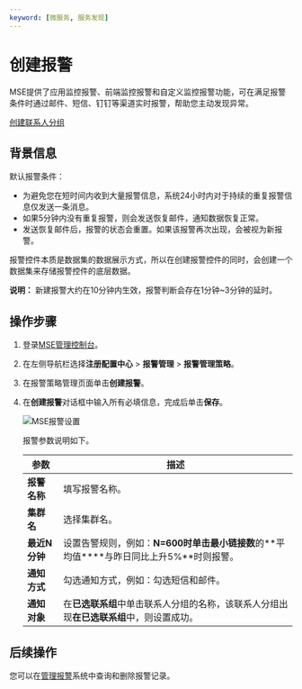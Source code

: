 ```yaml
---
keyword: [微服务, 服务发现]
---
```


# 创建报警

MSE提供了应用监控报警、前端监控报警和自定义监控报警功能，可在满足报警条件时通过邮件、短信、钉钉等渠道实时报警，帮助您主动发现异常。

[创建联系人分组](/cn.zh-CN/微服务注册配置中心/Nacos/报警管理/管理报警联系人.md)

## 背景信息

默认报警条件：

-   为避免您在短时间内收到大量报警信息，系统24小时内对于持续的重复报警信息仅发送一条消息。
-   如果5分钟内没有重复报警，则会发送恢复邮件，通知数据恢复正常。
-   发送恢复邮件后，报警的状态会重置。如果该报警再次出现，会被视为新报警。

报警控件本质是数据集的数据展示方式，所以在创建报警控件的同时，会创建一个数据集来存储报警控件的底层数据。

**说明：** 新建报警大约在10分钟内生效，报警判断会存在1分钟~3分钟的延时。

## 操作步骤

1.  登录[MSE管理控制台](https://mse.console.aliyun.com)。

2.  在左侧导航栏选择**注册配置中心** \> **报警管理** \> **报警管理策略**。

3.  在报警策略管理页面单击**创建报警**。

4.  在**创建报警**对话框中输入所有必填信息，完成后单击**保存**。

    ![MSE报警设置](https://static-aliyun-doc.oss-accelerate.aliyuncs.com/assets/img/zh-CN/0282509951/p68302.png)

    报警参数说明如下。

    |参数|描述|
    |--|--|
    |**报警名称**|填写报警名称。|
    |**集群名**|选择集群名。|
    |**最近N分钟**|设置告警规则，例如：**N=**600时**单击最小链接数**的**平均值****与昨日同比上升5%**时则报警。|
    |**通知方式**|勾选通知方式，例如：勾选短信和邮件。|
    |**通知对象**|在**已选联系组**中单击联系人分组的名称，该联系人分组出现**在已选联系组**中，则设置成功。|


## 后续操作

您可以在[管理报警](/cn.zh-CN/微服务注册配置中心/Nacos/报警管理/管理报警.md)系统中查询和删除报警记录。

